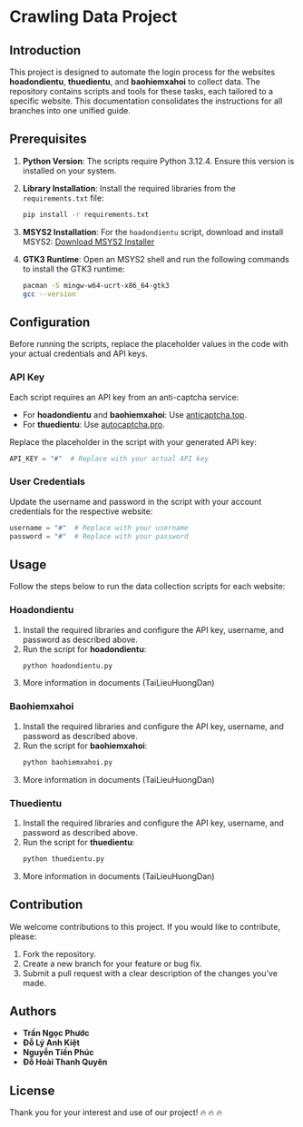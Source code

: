 # Crawling Data Project

## Introduction
This project is designed to automate the login process for the websites **hoadondientu**, **thuedientu**, and **baohiemxahoi** to collect data. The repository contains scripts and tools for these tasks, each tailored to a specific website. This documentation consolidates the instructions for all branches into one unified guide.

## Prerequisites
1. **Python Version**: The scripts require Python 3.12.4. Ensure this version is installed on your system.
2. **Library Installation**: Install the required libraries from the `requirements.txt` file:
   ```bash
   pip install -r requirements.txt
   ```
3. **MSYS2 Installation**: For the `hoadondientu` script, download and install MSYS2:
   [Download MSYS2 Installer](https://github.com/msys2/msys2-installer/releases/download/2024-12-08/msys2-x86_64-20241208.exe)

4. **GTK3 Runtime**: Open an MSYS2 shell and run the following commands to install the GTK3 runtime:
   ```bash
   pacman -S mingw-w64-ucrt-x86_64-gtk3
   gcc --version
   ```

## Configuration
Before running the scripts, replace the placeholder values in the code with your actual credentials and API keys.

### API Key
Each script requires an API key from an anti-captcha service:
- For **hoadondientu** and **baohiemxahoi**: Use [anticaptcha.top](https://anticaptcha.top/documentapi).
- For **thuedientu**: Use [autocaptcha.pro](https://autocaptcha.pro/quan-ly.html).

Replace the placeholder in the script with your generated API key:
```python
API_KEY = "#"  # Replace with your actual API key
```

### User Credentials
Update the username and password in the script with your account credentials for the respective website:
```python
username = "#"  # Replace with your username
password = "#"  # Replace with your password
```

## Usage
Follow the steps below to run the data collection scripts for each website:

### Hoadondientu
1. Install the required libraries and configure the API key, username, and password as described above.
2. Run the script for **hoadondientu**:
   ```bash
   python hoadondientu.py
   ```
3. More information in documents (TaiLieuHuongDan)
### Baohiemxahoi
1. Install the required libraries and configure the API key, username, and password as described above.
2. Run the script for **baohiemxahoi**:
   ```bash
   python baohiemxahoi.py
   ```
3. More information in documents (TaiLieuHuongDan)
### Thuedientu
1. Install the required libraries and configure the API key, username, and password as described above.
2. Run the script for **thuedientu**:
   ```bash
   python thuedientu.py
   ```
3. More information in documents (TaiLieuHuongDan)
## Contribution
We welcome contributions to this project. If you would like to contribute, please:
1. Fork the repository.
2. Create a new branch for your feature or bug fix.
3. Submit a pull request with a clear description of the changes you’ve made.

## Authors
- **Trần Ngọc Phước**
- **Đỗ Lý Anh Kiệt**
- **Nguyễn Tiến Phúc**
- **Đỗ Hoài Thanh Quyên**

## License
Thank you for your interest and use of our project! 🔥 🔥 🔥

